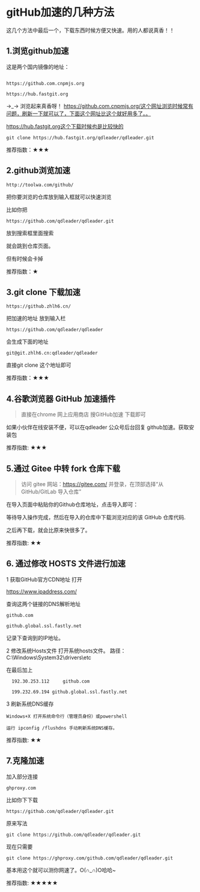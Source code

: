# gitHub加速的几种方法

这几个方法中最后一个，下载东西时候方便又快速。用的人都说真香！！

## 1.浏览github加速

这是两个国内镜像的地址：

```

https://github.com.cnpmjs.org

https://hub.fastgit.org

```

->_->  浏览起来真香呀！
https://github.com.cnpmjs.org/这个网址浏览时候常有问题，刷新一下就可以了，下面这个网址比这个就好用多了。。


https://hub.fastgit.org这个下载时候也是比较快的

```
git clone https://hub.fastgit.org/qdleader/qdleader.git
```
推荐指数：★★★



## 2.github浏览加速
```
http://toolwa.com/github/
```

把你要浏览的仓库放到输入框就可以快速浏览

比如你把
```
https://github.com/qdleader/qdleader.git
```

放到搜索框里面搜索

就会跳到仓库页面。

但有时候会卡掉

推荐指数：★


## 3.git clone 下载加速

```
https://github.zhlh6.cn/
```
把加速的地址
放到输入栏
```
https://github.com/qdleader/qdleader
```

会生成下面的地址
```
git@git.zhlh6.cn:qdleader/qdleader
```
直接git clone 这个地址即可


推荐指数：★★★




## 4.谷歌浏览器 GitHub 加速插件


> 直接在chrome 网上应用商店  搜GitHub加速  下载即可


如果小伙伴在线安装不便，可以在qdleader 公众号后台回复 github加速。获取安装包

推荐指数: ★★★


## 5.通过 Gitee 中转 fork 仓库下载

> 访问 gitee 网站：https://gitee.com/ 并登录，在顶部选择“从 GitHub/GitLab 导入仓库”

在导入页面中粘贴你的Github仓库地址，点击导入即可：

等待导入操作完成，然后在导入的仓库中下载浏览对应的该 GitHub 仓库代码.

之后再下载，就会比原来快很多了。

推荐指数: ★★


## 6. 通过修改 HOSTS 文件进行加速

1 获取GitHub官方CDN地址
打开

https://www.ipaddress.com/

查询这两个链接的DNS解析地址
```
github.com

github.global.ssl.fastly.net
```

记录下查询到的IP地址。

2 修改系统Hosts文件
打开系统hosts文件。
路径：C:\Windows\System32\drivers\etc

在最后加上

```
  192.30.253.112     github.com

  199.232.69.194 github.global.ssl.fastly.net

```

3 刷新系统DNS缓存
```
Windows+X 打开系统命令行（管理员身份）或powershell

运行 ipconfig /flushdns 手动刷新系统DNS缓存。
```

推荐指数: ★★


## 7.克隆加速
加入部分连接
```
ghproxy.com
```
比如你下下载
```
https://github.com/qdleader/qdleader.git
```

原来写法
```
git clone https://github.com/qdleader/qdleader.git
```
现在只需要

```
git clone https://ghproxy.com/github.com/qdleader/qdleader.git
```

基本用这个就可以测你网速了。O(∩_∩)O哈哈~

推荐指数: ★★★★★
